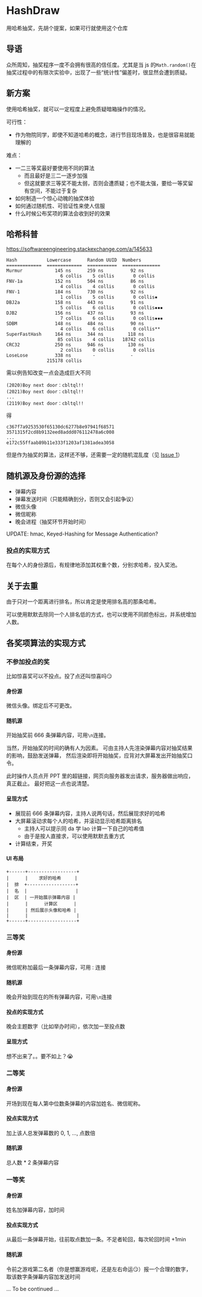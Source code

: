 # HashDraw
用哈希抽奖，先胡个提案，如果可行就使用这个仓库

## 导语
众所周知，抽奖程序一度不会拥有很高的信任度。尤其是当 js 的`Math.random()`在抽奖过程中的有限次实验中，出现了一些“统计性”偏差时，很显然会遭到质疑。

## 新方案
使用哈希抽奖，就可以一定程度上避免质疑暗箱操作的情况。

可行性：
- 作为物院同学，即使不知道哈希的概念，进行节目现场普及，也是很容易就能理解的

难点：
- 一二三等奖最好要使用不同的算法
    - 而且最好是三二一逐步加强
    - 但这就要求三等奖不能太弱，否则会遭质疑；也不能太强，要给一等奖留有空间，不能过于复杂
- 如何制造一个惊心动魄的抽奖体验
- 如何通过随机性、可验证性来使人信服
- 什么时候公布奖项的算法会收到好的效果

## 哈希科普
<https://softwareengineering.stackexchange.com/a/145633>
```
Hash           Lowercase      Random UUID  Numbers
=============  =============  ===========  ==============
Murmur            145 ns      259 ns          92 ns
                    6 collis    5 collis       0 collis
FNV-1a            152 ns      504 ns          86 ns
                    4 collis    4 collis       0 collis
FNV-1             184 ns      730 ns          92 ns
                    1 collis    5 collis       0 collis▪
DBJ2a             158 ns      443 ns          91 ns
                    5 collis    6 collis       0 collis▪▪▪
DJB2              156 ns      437 ns          93 ns
                    7 collis    6 collis       0 collis▪▪▪
SDBM              148 ns      484 ns          90 ns
                    4 collis    6 collis       0 collis**
SuperFastHash     164 ns      344 ns         118 ns
                   85 collis    4 collis   18742 collis
CRC32             250 ns      946 ns         130 ns
                    2 collis    0 collis       0 collis
LoseLose          338 ns        -             -
               215178 collis
```
需以例告知改变一点会造成巨大不同
```
(2020)Boy next door：cbltql!!
(2021)Boy next door：cbltql!!
...
(2119)Boy next door：cbltql!!
```
得
```
c367f7a9253530f65130dc6277b8e97941f68571
3571315f2cd8b9132eed8addd076112478a6c008
...
e172c55ffaab89b11e333f1203af1381adea3058
```
但是作为抽奖的算法，这样还不够，还需要一定的随机混乱度（见 [Issue 1](https://github.com/pkuphysu/HashDraw/issues/1)）


## 随机源及身份源的选择
- 弹幕内容
- 弹幕发送时间（只能精确到分，否则又会引起争议）
- 微信头像
- 微信昵称
- 晚会进程（抽奖环节开始时间）

UPDATE: hmac, Keyed-Hashing for Message Authentication?

### 投点的实现方式
在每个人的身份源后，有规律地添加其权重个数，分别求哈希，投入奖池。

## 关于去重
由于只对一个距离进行排名，所以肯定是使用排名高的那条哈希。

可以使用默默去除同一个人排名低的方式，也可以使用不同颜色标出，并系统增加人数。

## 各奖项算法的实现方式

### 不参加投点的奖
比如惊喜奖可以不投点。投了点还叫惊喜吗:smirk:
#### 身份源
微信头像。绑定后不可更改。
#### 随机源
开始抽奖前 666 条弹幕内容，可用`\n`连接。

当然，开始抽奖的时间的确有人为因素。
可由主持人先渲染弹幕内容对抽奖结果的影响，鼓励发送弹幕，
然后渲染即将开始抽奖，应背对大屏幕发出开始抽奖口令。

此时操作人员点开 PPT 里的超链接，网页向服务器发出请求，服务器做出响应，真正截止。
最好把这一点也说清楚。
#### 呈现方式
- 展现前 666 条弹幕内容，主持人说两句话，然后展现求好的哈希
- 大屏幕滚动求每个人的哈希，并滚动显示哈希距离排名
    - 主持人可以提示同 da 学 lao 计算一下自己的哈希值
    - 由于是按人直接求，可以使用默默去重方式
- 计算结束，开奖
#### UI 布局
```
+------+------------------+
|      |    求好的哈希     |
|  排  +------------------+
|  名  |                  |
|  区  | 一开始展示弹幕内容 |
|      |      计算区      |
|      | 然后展示头像和哈希 |
|      |                  |
+------+------------------+
```

### 三等奖
#### 身份源
微信昵称加最后一条弹幕内容，可用`：`连接
#### 随机源
晚会开始到现在的所有弹幕内容，可用`\n`连接
#### 投点的实现方式
晚会主题数字（比如举办时间），依次加一至投点数
#### 呈现方式
想不出来了。。要不如上？:sob:

### 二等奖
#### 身份源
开场到现在每人第中位数条弹幕的内容加姓名、微信昵称。
#### 投点实现方式
加上该人总发弹幕数的 0, 1, ..., 点数倍
#### 随机源
总人数 * 2 条弹幕内容

### 一等奖
#### 身份源
姓名加弹幕内容，加时间
#### 投点实现方式
从最后一条弹幕开始，往前取点数加一条。不足者轮回，每次轮回时间 +1min
#### 随机源
令前之游戏第二名者（你是想赢游戏呢，还是左右命运:smirk:）报一个合理的数字，取该数字条弹幕内容加发送时间

... To be continued ...
